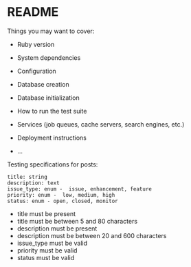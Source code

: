 # README

Things you may want to cover:

* Ruby version

* System dependencies

* Configuration

* Database creation

* Database initialization

* How to run the test suite

* Services (job queues, cache servers, search engines, etc.)

* Deployment instructions

* ...

Testing specifications for posts:
    
    title: string
    description: text
    issue_type: enum -  issue, enhancement, feature
    priority: enum -  low, medium, high
    status: enum - open, closed, monitor

 - title must be present
 - title must be between 5 and 80 characters
 - description must be present
 - description must be between 20 and 600 characters
 - issue_type must be valid
 - priority must be valid
 - status must be valid